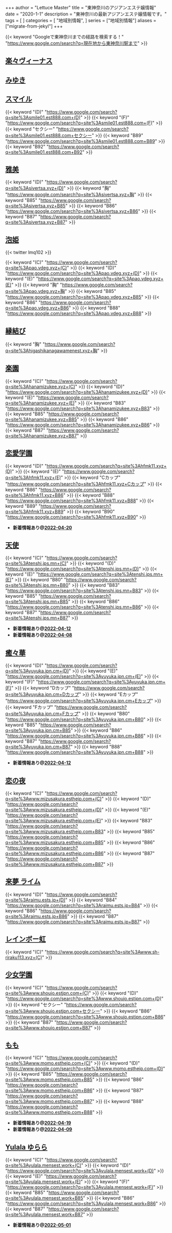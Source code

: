 +++
author = "Lettuce Master"
title = "東神奈川のアジアンエステ嬢情報"
date = "2020-1-1"
description = "東神奈川の最新アジアンエステ嬢情報です。"
tags = [
]
categories = [
    "地域別情報",
]
series = ["地域別情報"]
aliases = ["migrate-from-jekyl"]
+++

{{< keyword "Googleで東神奈川までの経路を検索する！" "https://www.google.com/search?q=現在地から東神奈川駅まで" >}}

## [楽々ヴィーナス](http://www.rakuraku-venus.xyz/)


## [みゆき](http://miyuk.work/)


## [スマイル](http://smile01.est888.com/)
{{< keyword "(D)" "https://www.google.com/search?q=site%3Asmile01.est888.com+(D)" >}} {{< keyword "(F)" "https://www.google.com/search?q=site%3Asmile01.est888.com+(F)" >}} {{< keyword "セクシー" "https://www.google.com/search?q=site%3Asmile01.est888.com+セクシー" >}} {{< keyword "B89" "https://www.google.com/search?q=site%3Asmile01.est888.com+B89" >}} {{< keyword "B92" "https://www.google.com/search?q=site%3Asmile01.est888.com+B92" >}} 

## [雅美](http://sivertsa.xyz/)
{{< keyword "(D)" "https://www.google.com/search?q=site%3Asivertsa.xyz+(D)" >}} {{< keyword "胸" "https://www.google.com/search?q=site%3Asivertsa.xyz+胸" >}} {{< keyword "B85" "https://www.google.com/search?q=site%3Asivertsa.xyz+B85" >}} {{< keyword "B86" "https://www.google.com/search?q=site%3Asivertsa.xyz+B86" >}} {{< keyword "B87" "https://www.google.com/search?q=site%3Asivertsa.xyz+B87" >}} 

## [泡姫](http://pao.vdeg.xyz/)


{{< twitter lmq102 >}}

{{< keyword "(C)" "https://www.google.com/search?q=site%3Apao.vdeg.xyz+(C)" >}} {{< keyword "(D)" "https://www.google.com/search?q=site%3Apao.vdeg.xyz+(D)" >}} {{< keyword "(E)" "https://www.google.com/search?q=site%3Apao.vdeg.xyz+(E)" >}} {{< keyword "胸" "https://www.google.com/search?q=site%3Apao.vdeg.xyz+胸" >}} {{< keyword "B85" "https://www.google.com/search?q=site%3Apao.vdeg.xyz+B85" >}} {{< keyword "B86" "https://www.google.com/search?q=site%3Apao.vdeg.xyz+B86" >}} {{< keyword "B88" "https://www.google.com/search?q=site%3Apao.vdeg.xyz+B88" >}} 

## [縁結び](http://higashikanagawamenest.xyz/)
{{< keyword "胸" "https://www.google.com/search?q=site%3Ahigashikanagawamenest.xyz+胸" >}} 

## [楽園](http://hanamizukee.xyz/)
{{< keyword "(C)" "https://www.google.com/search?q=site%3Ahanamizukee.xyz+(C)" >}} {{< keyword "(D)" "https://www.google.com/search?q=site%3Ahanamizukee.xyz+(D)" >}} {{< keyword "(E)" "https://www.google.com/search?q=site%3Ahanamizukee.xyz+(E)" >}} {{< keyword "B83" "https://www.google.com/search?q=site%3Ahanamizukee.xyz+B83" >}} {{< keyword "B85" "https://www.google.com/search?q=site%3Ahanamizukee.xyz+B85" >}} {{< keyword "B86" "https://www.google.com/search?q=site%3Ahanamizukee.xyz+B86" >}} {{< keyword "B87" "https://www.google.com/search?q=site%3Ahanamizukee.xyz+B87" >}} 

## [恋愛学園](http://hfmk11.xyz/)
{{< keyword "(D)" "https://www.google.com/search?q=site%3Ahfmk11.xyz+(D)" >}} {{< keyword "(E)" "https://www.google.com/search?q=site%3Ahfmk11.xyz+(E)" >}} {{< keyword "Cカップ" "https://www.google.com/search?q=site%3Ahfmk11.xyz+Cカップ" >}} {{< keyword "B86" "https://www.google.com/search?q=site%3Ahfmk11.xyz+B86" >}} {{< keyword "B88" "https://www.google.com/search?q=site%3Ahfmk11.xyz+B88" >}} {{< keyword "B89" "https://www.google.com/search?q=site%3Ahfmk11.xyz+B89" >}} {{< keyword "B90" "https://www.google.com/search?q=site%3Ahfmk11.xyz+B90" >}} 

- **新着情報あり@[2022-04-20](/post/2022-04-20)**
## [天使](https://tenshi.jps.mn/)
{{< keyword "(C)" "https://www.google.com/search?q=site%3Atenshi.jps.mn+(C)" >}} {{< keyword "(D)" "https://www.google.com/search?q=site%3Atenshi.jps.mn+(D)" >}} {{< keyword "(E)" "https://www.google.com/search?q=site%3Atenshi.jps.mn+(E)" >}} {{< keyword "B80" "https://www.google.com/search?q=site%3Atenshi.jps.mn+B80" >}} {{< keyword "B83" "https://www.google.com/search?q=site%3Atenshi.jps.mn+B83" >}} {{< keyword "B85" "https://www.google.com/search?q=site%3Atenshi.jps.mn+B85" >}} {{< keyword "B86" "https://www.google.com/search?q=site%3Atenshi.jps.mn+B86" >}} {{< keyword "B87" "https://www.google.com/search?q=site%3Atenshi.jps.mn+B87" >}} 

- **新着情報あり@[2022-04-12](/post/2022-04-12)**
- **新着情報あり@[2022-04-08](/post/2022-04-08)**
## [癒々華](https://yuyuka.jpn.cm/)
{{< keyword "(D)" "https://www.google.com/search?q=site%3Ayuyuka.jpn.cm+(D)" >}} {{< keyword "(E)" "https://www.google.com/search?q=site%3Ayuyuka.jpn.cm+(E)" >}} {{< keyword "(F)" "https://www.google.com/search?q=site%3Ayuyuka.jpn.cm+(F)" >}} {{< keyword "Dカップ" "https://www.google.com/search?q=site%3Ayuyuka.jpn.cm+Dカップ" >}} {{< keyword "Eカップ" "https://www.google.com/search?q=site%3Ayuyuka.jpn.cm+Eカップ" >}} {{< keyword "Fカップ" "https://www.google.com/search?q=site%3Ayuyuka.jpn.cm+Fカップ" >}} {{< keyword "B80" "https://www.google.com/search?q=site%3Ayuyuka.jpn.cm+B80" >}} {{< keyword "B85" "https://www.google.com/search?q=site%3Ayuyuka.jpn.cm+B85" >}} {{< keyword "B86" "https://www.google.com/search?q=site%3Ayuyuka.jpn.cm+B86" >}} {{< keyword "B87" "https://www.google.com/search?q=site%3Ayuyuka.jpn.cm+B87" >}} {{< keyword "B88" "https://www.google.com/search?q=site%3Ayuyuka.jpn.cm+B88" >}} 

- **新着情報あり@[2022-04-12](/post/2022-04-12)**
## [恋の夜](http://www.mizusakura.esthejp.com/)
{{< keyword "(C)" "https://www.google.com/search?q=site%3Awww.mizusakura.esthejp.com+(C)" >}} {{< keyword "(D)" "https://www.google.com/search?q=site%3Awww.mizusakura.esthejp.com+(D)" >}} {{< keyword "(E)" "https://www.google.com/search?q=site%3Awww.mizusakura.esthejp.com+(E)" >}} {{< keyword "B83" "https://www.google.com/search?q=site%3Awww.mizusakura.esthejp.com+B83" >}} {{< keyword "B85" "https://www.google.com/search?q=site%3Awww.mizusakura.esthejp.com+B85" >}} {{< keyword "B86" "https://www.google.com/search?q=site%3Awww.mizusakura.esthejp.com+B86" >}} {{< keyword "B87" "https://www.google.com/search?q=site%3Awww.mizusakura.esthejp.com+B87" >}} 

## [来夢 ライム](http://raimu.ests.jp/)
{{< keyword "(D)" "https://www.google.com/search?q=site%3Araimu.ests.jp+(D)" >}} {{< keyword "B84" "https://www.google.com/search?q=site%3Araimu.ests.jp+B84" >}} {{< keyword "B86" "https://www.google.com/search?q=site%3Araimu.ests.jp+B86" >}} {{< keyword "B87" "https://www.google.com/search?q=site%3Araimu.ests.jp+B87" >}} 

## [レインボー虹](http://www.sh-riraku113.xyz/)
{{< keyword "(C)" "https://www.google.com/search?q=site%3Awww.sh-riraku113.xyz+(C)" >}} 

## [少女学園](http://www.shoujo.estjpn.com/)
{{< keyword "(C)" "https://www.google.com/search?q=site%3Awww.shoujo.estjpn.com+(C)" >}} {{< keyword "(D)" "https://www.google.com/search?q=site%3Awww.shoujo.estjpn.com+(D)" >}} {{< keyword "セクシー" "https://www.google.com/search?q=site%3Awww.shoujo.estjpn.com+セクシー" >}} {{< keyword "B86" "https://www.google.com/search?q=site%3Awww.shoujo.estjpn.com+B86" >}} {{< keyword "B87" "https://www.google.com/search?q=site%3Awww.shoujo.estjpn.com+B87" >}} 

## [もも](http://www.momo.esthejp.com/)
{{< keyword "(C)" "https://www.google.com/search?q=site%3Awww.momo.esthejp.com+(C)" >}} {{< keyword "(D)" "https://www.google.com/search?q=site%3Awww.momo.esthejp.com+(D)" >}} {{< keyword "B85" "https://www.google.com/search?q=site%3Awww.momo.esthejp.com+B85" >}} {{< keyword "B86" "https://www.google.com/search?q=site%3Awww.momo.esthejp.com+B86" >}} {{< keyword "B87" "https://www.google.com/search?q=site%3Awww.momo.esthejp.com+B87" >}} {{< keyword "B88" "https://www.google.com/search?q=site%3Awww.momo.esthejp.com+B88" >}} 

- **新着情報あり@[2022-04-19](/post/2022-04-19)**
- **新着情報あり@[2022-04-09](/post/2022-04-09)**
## [Yulala ゆらら](http://yulala.mensest.work/)
{{< keyword "(C)" "https://www.google.com/search?q=site%3Ayulala.mensest.work+(C)" >}} {{< keyword "(D)" "https://www.google.com/search?q=site%3Ayulala.mensest.work+(D)" >}} {{< keyword "(E)" "https://www.google.com/search?q=site%3Ayulala.mensest.work+(E)" >}} {{< keyword "(F)" "https://www.google.com/search?q=site%3Ayulala.mensest.work+(F)" >}} {{< keyword "B85" "https://www.google.com/search?q=site%3Ayulala.mensest.work+B85" >}} {{< keyword "B86" "https://www.google.com/search?q=site%3Ayulala.mensest.work+B86" >}} {{< keyword "B87" "https://www.google.com/search?q=site%3Ayulala.mensest.work+B87" >}} 

- **新着情報あり@[2022-05-01](/post/2022-05-01)**
